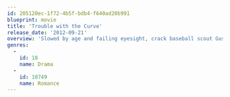 ```yaml
---
id: 205120ec-1f72-4b5f-bdb4-f640ad20b991
blueprint: movie
title: 'Trouble with the Curve'
release_date: '2012-09-21'
overview: 'Slowed by age and failing eyesight, crack baseball scout Gus Lobel takes his grown daughter along as he checks out the final prospect of his career. Along the way, the two renew their bond, and she catches the eye of a young player-turned-scout.'
genres:
  -
    id: 18
    name: Drama
  -
    id: 10749
    name: Romance
---
```

